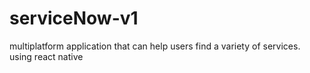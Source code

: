 # serviceNow-v1
multiplatform application that can help users find a variety of services. using react native
